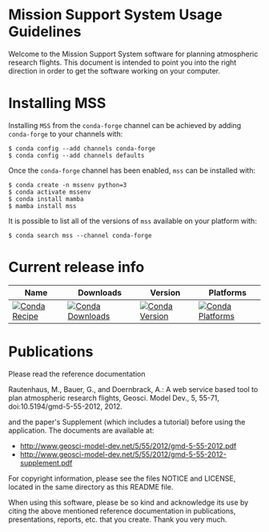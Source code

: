 Mission Support System Usage Guidelines
=======================================

Welcome to the Mission Support System software for planning
atmospheric research flights. This document is intended to point you
into the right direction in order to get the software working on your
computer.


Installing MSS
==============

Installing `MSS` from the `conda-forge` channel can be achieved by adding `conda-forge` to your channels with:


    $ conda config --add channels conda-forge
    $ conda config --add channels defaults


Once the `conda-forge` channel has been enabled, `mss` can be installed with:

    $ conda create -n mssenv python=3
    $ conda activate mssenv
    $ conda install mamba
    $ mamba install mss

It is possible to list all of the versions of `mss` available on your platform with:


    $ conda search mss --channel conda-forge


Current release info
====================


| Name | Downloads | Version | Platforms |
| --- | --- | --- | --- |
| [![Conda Recipe](https://img.shields.io/badge/recipe-mss-green.svg)](https://anaconda.org/conda-forge/mss) | [![Conda Downloads](https://img.shields.io/conda/dn/conda-forge/mss.svg)](https://anaconda.org/conda-forge/mss) | [![Conda Version](https://img.shields.io/conda/vn/conda-forge/mss.svg)](https://anaconda.org/conda-forge/mss) | [![Conda Platforms](https://img.shields.io/conda/pn/conda-forge/mss.svg)](https://anaconda.org/conda-forge/mss) |



Publications
============

Please read the reference documentation

   Rautenhaus, M., Bauer, G., and Doernbrack, A.: A web service based
   tool to plan atmospheric research flights, Geosci. Model Dev., 5,
   55-71, doi:10.5194/gmd-5-55-2012, 2012.

and the paper's Supplement (which includes a tutorial) before using the
application. The documents are available at:

- http://www.geosci-model-dev.net/5/55/2012/gmd-5-55-2012.pdf
- http://www.geosci-model-dev.net/5/55/2012/gmd-5-55-2012-supplement.pdf

For copyright information, please see the files NOTICE and LICENSE, located
in the same directory as this README file.
   

   When using this software, please be so kind and acknowledge its use by
   citing the above mentioned reference documentation in publications,
   presentations, reports, etc. that you create. Thank you very much.



